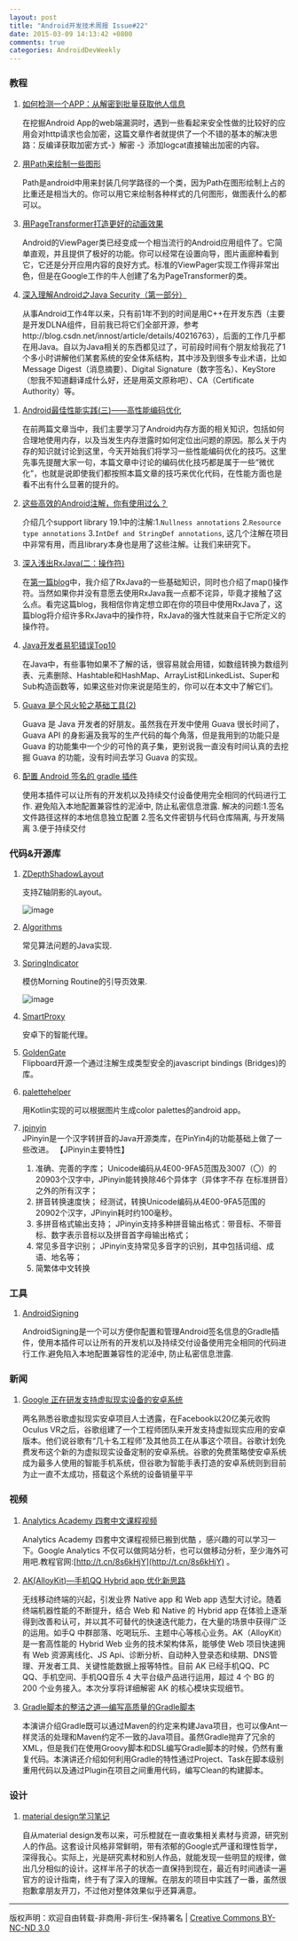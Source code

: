 ```yaml
---
layout: post
title: "Android开发技术周报 Issue#22"
date: 2015-03-09 14:13:42 +0800
comments: true
categories: AndroidDevWeekly
---
```


### 教程

1. [如何检测一个APP：从解密到批量获取他人信息](http://www.91ri.org/12472.html)

	在挖掘Android App的web端漏洞时，遇到一些看起来安全性做的比较好的应用会对http请求也会加密，这篇文章作者就提供了一个不错的基本的解决思路：反编译获取加密方式-》解密 -》添加logcat直接输出加密的内容。

1. [用Path来绘制一些图形](http://www.cnblogs.com/tianzhijiexian/p/4301113.html)

	Path是android中用来封装几何学路径的一个类，因为Path在图形绘制上占的比重还是相当大的。你可以用它来绘制各种样式的几何图形，做图表什么的都可以。

1. [用PageTransformer打造更好的动画效果](http://android.jobbole.com/80668/)

	Android的ViewPager类已经变成一个相当流行的Android应用组件了。它简单直观，并且提供了极好的功能。你可以经常在设置向导，图片画廊种看到它，它还是分开应用内容的良好方式。标准的ViewPager实现工作得非常出色，但是在Google工作的牛人创建了名为PageTransformer的类。

1. [深入理解Android之Java Security（第一部分）](http://blog.csdn.net/innost/article/details/44081147)

	从事Android工作4年以来，只有前1年不到的时间是用C++在开发东西（主要是开发DLNA组件，目前我已将它们全部开源，参考http://blog.csdn.net/innost/article/details/40216763），后面的工作几乎都在用Java。自以为Java相关的东西都见过了，可前段时间有个朋友给我花了1个多小时讲解他们某套系统的安全体系结构，其中涉及到很多专业术语，比如Message Digest（消息摘要）、Digital Signature（数字签名）、KeyStore（恕我不知道翻译成什么好，还是用英文原称吧）、CA（Certificate Authority）等。

<!--more-->

1. [ Android最佳性能实践(三)——高性能编码优化](http://blog.csdn.net/guolin_blog/article/details/42318689)
	
	在前两篇文章当中，我们主要学习了Android内存方面的相关知识，包括如何合理地使用内存，以及当发生内存泄露时如何定位出问题的原因。那么关于内存的知识就讨论到这里，今天开始我们将学习一些性能编码优化的技巧。这里先事先提醒大家一句，本篇文章中讨论的编码优化技巧都是属于一些“微优化”，也就是说即使我们都按照本篇文章的技巧来优化代码，在性能方面也是看不出有什么显著的提升的。

1. [这些高效的Android注解，你有使用过么？](http://blog.csdn.net/icedream_hong/article/details/44103083)

	介绍几个support library 19.1中的注解:1.`Nullness annotations` 2.`Resource type annotations` 3.`IntDef and StringDef annotations`, 这几个注解在项目中非常有用，而且library本身也是用了这些注解。让我们来研究下。

1. [深入浅出RxJava(二：操作符)](http://blog.csdn.net/lzyzsd/article/details/44094895)

	在[第一篇blog](http://blog.csdn.net/lzyzsd/article/details/41833541)中，我介绍了RxJava的一些基础知识，同时也介绍了map()操作符。当然如果你并没有意愿去使用RxJava我一点都不诧异，毕竟才接触了这么点。看完这篇blog，我相信你肯定想立即在你的项目中使用RxJava了，这篇blog将介绍许多RxJava中的操作符，RxJava的强大性就来自于它所定义的操作符。

1. [Java开发者易犯错误Top10](http://www.csdn.net/article/2015-02-13/2823958)

	在Java中，有些事物如果不了解的话，很容易就会用错，如数组转换为数组列表、元素删除、Hashtable和HashMap、ArrayList和LinkedList、Super和Sub构造函数等，如果这些对你来说是陌生的，你可以在本文中了解它们。

1. [Guava 是个风火轮之基础工具(2)](http://www.jamespan.me/blog/2015/02/09/guava-basic-utilities-2/)
	
	Guava 是 Java 开发者的好朋友。虽然我在开发中使用 Guava 很长时间了，Guava API 的身影遍及我写的生产代码的每个角落，但是我用到的功能只是 Guava 的功能集中一个少的可怜的真子集，更别说我一直没有时间认真的去挖掘 Guava 的功能，没有时间去学习 Guava 的实现。

1. [配置 Android 签名的 gradle 插件](http://www.jianshu.com/p/a387269a8a43)

	使用本插件可以让所有的开发机以及持续交付设备使用完全相同的代码进行工作.
避免陷入本地配置兼容性的泥淖中, 防止私密信息泄露. 解决的问题:1.签名文件路径这样的本地信息独立配置 2.签名文件密钥与代码仓库隔离, 与开发隔离 3.便于持续交付

### 代码&开源库

1. [ZDepthShadowLayout](https://github.com/ShogoMizumoto/ZDepthShadowLayout)

	支持Z轴阴影的Layout。

	![image](https://raw.githubusercontent.com/ShogoMizumoto/ZDepthShadowLayout/master/demo.gif)

1. [Algorithms](https://github.com/pedrovgs/Algorithms)

	常见算法问题的Java实现.

1. [SpringIndicator](https://github.com/chenupt/SpringIndicator)

	模仿Morning Routine的引导页效果.
	
	![image](https://raw.githubusercontent.com/chenupt/SpringIndicator/master/img/si_1.0.0.gif)

1. [SmartProxy](https://github.com/hedaode/SmartProxy)

	安卓下的智能代理。
	
1. [GoldenGate](https://github.com/Flipboard/GoldenGate)	
	Flipboard开源一个通过注解生成类型安全的javascript bindings (Bridges)的库。

1. [palettehelper](https://github.com/hzsweers/palettehelper)

	用Kotlin实现的可以根据图片生成color palettes的android app。
	
1. [jpinyin](https://github.com/stuxuhai/jpinyin)	
	JPinyin是一个汉字转拼音的Java开源类库，在PinYin4j的功能基础上做了一些改进。
	【JPinyin主要特性】
	
	1. 准确、完善的字库；
		Unicode编码从4E00-9FA5范围及3007（〇）的20903个汉字中，JPinyin能转换除46个异体字（异体字不存	在标准拼音）之外的所有汉字；
	2. 拼音转换速度快；
		经测试，转换Unicode编码从4E00-9FA5范围的20902个汉字，JPinyin耗时约100毫秒。
	3. 多拼音格式输出支持；
		JPinyin支持多种拼音输出格式：带音标、不带音标、数字表示音标以及拼音首字母输出格式；
	4. 常见多音字识别；
		JPinyin支持常见多音字的识别，其中包括词组、成语、地名等；
	5. 简繁体中文转换
	
### 工具	 

1. [AndroidSigning](https://github.com/dodocat/AndroidSigning)

	AndroidSigning是一个可以方便你配置和管理Android签名信息的Gradle插件，使用本插件可以让所有的开发机以及持续交付设备使用完全相同的代码进行工作.避免陷入本地配置兼容性的泥淖中, 防止私密信息泄露. 

### 新闻

1. [Google 正在研发支持虚拟现实设备的安卓系统](http://www.oschina.net/news/60292/google-vr-android)

	两名熟悉谷歌虚拟现实安卓项目人士透露，在Facebook以20亿美元收购Oculus VR之后，谷歌组建了一个工程师团队来开发支持虚拟现实应用的安卓版本。他们说谷歌有“几十名工程师”及其他员工在从事这个项目。谷歌计划免费发布这个新的为虚拟现实设备定制的安卓系统。谷歌的免费策略使安卓系统成为最多人使用的智能手机系统，但谷歌为智能手表打造的安卓系统则到目前为止一直不太成功，搭载这个系统的设备销量平平
	
### 视频

1. [Analytics Academy 四套中文课程视频](http://t.cn/Rw3kQum)

	Analytics Academy 四套中文课程视频已搬到优酷 ，感兴趣的可以学习一下。Google Analytics 不仅可以做网站分析，也可以做移动分析，至少海外可用吧.教程官网:[http://t.cn/8s6kHjY](http://t.cn/8s6kHjY) 。

1. [AK(AlloyKit)—手机QQ Hybrid app 优化新思路](http://www.infoq.com/cn/presentations/alloykit-qq-hybrid-app-optimizing-ideas?utm_source=infoq&utm_medium=videos_homepage&utm_campaign=videos_row1)

	无线移动终端的兴起，引发业界 Native app 和 Web app 选型大讨论。随着终端机器性能的不断提升，结合 Web 和 Native 的 Hybrid app 在体验上逐渐得到改善和认可，并以其不可替代的快速迭代能力，在大量的场景中获得广泛的运用。如手Q 中群部落、吃喝玩乐、主题中心等核心业务。AK（AlloyKit）是一套高性能的 Hybrid Web 业务的技术架构体系，能够使 Web 项目快速拥有 Web 资源离线化、JS Api、诊断分析、自动种入登录态和续期、DNS管理、开发者工具、关键性能数据上报等特性。目前 AK 已经手机QQ、PC QQ、手机空间、手机QQ音乐 4 大平台级产品进行运用，超过 4 个 BG 的 200 个业务接入。本次分享将详细解密 AK 的核心模块实现细节。

1. [Gradle脚本的整洁之道—编写高质量的Gradle脚本](http://www.infoq.com/cn/presentations/write-high-quality-gradle-script?utm_source=infoq&utm_medium=videos_homepage&utm_campaign=videos_row1)

	本演讲介绍Gradle既可以通过Maven的约定来构建Java项目，也可以像Ant一样灵活的处理和Maven约定不一致的Java项目。虽然Gradle抛弃了冗余的XML，但是我们在使用Groovy脚本和DSL编写Gradle脚本的时候，仍然有重复代码。本演讲还介绍如何利用Gradle的特性通过Project、Task在脚本级别重用代码以及通过Plugin在项目之间重用代码，编写Clean的构建脚本。

### 设计

1. [material design学习笔记](http://colachan.com/post/3416)
	
	自从material design发布以来，可乐橙就在一直收集相关素材与资源，研究别人的作品。这套设计风格非常鲜明，带有浓郁的Google式严谨和理性哲学，深得我心。实际上，光是研究素材和别人作品，就能发现一些明显的规律，做出几分相似的设计。这样半吊子的状态一直保持到现在，最近有时间通读一遍官方的设计指南，终于有了深入的理解。在朋友的项目中实践了一番，虽然很抱歉拿朋友开刀，不过他对整体效果似乎还算满意。
			
----
版权声明：欢迎自由转载-非商用-非衍生-保持署名 | [Creative Commons BY-NC-ND 3.0](http://creativecommons.org/licenses/by-nc-nd/3.0/deed.zh)